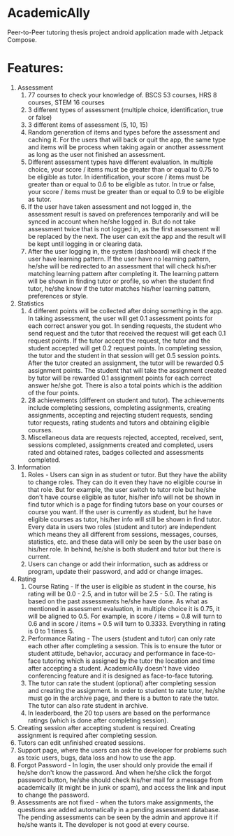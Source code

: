 # AcademicAlly
Peer-to-Peer tutoring thesis project android application made with Jetpack Compose.

# Features:
1. Assessment
   1. 77 courses to check your knowledge of. BSCS 53 courses, HRS 8 courses, STEM 16 courses
   2. 3 different types of assessment (multiple choice, identification, true or false)
   3. 3 different items of assessment (5, 10, 15)
   4. Random generation of items and types before the assessment and caching it. For the users that will back or quit the app, the same type and items will be process when taking again or another assessment as long as the user not finished an assessment.
   5. Different assessment types have different evaluation. In multiple choice, your score / items must be greater than or equal to 0.75 to be eligible as tutor. In identification, your score / items must be greater than or equal to 0.6 to be eligible as tutor. In true or false, your score / items must be greater than or equal to 0.9 to be eligible as tutor.
   6. If the user have taken assessment and not logged in, the assessment result is saved on preferences temporarily and will be synced in account when he/she logged in. But do not take assessment twice that is not logged in, as the first assessment will be replaced by the next. The user can exit the app and the result will be kept until logging in or clearing data.
   7. After the user logging in, the system (dashboard) will check if the user have learning pattern. If the user have no learning pattern, he/she will be redirected to an assessment that will check his/her matching learning pattern after completing it. The learning pattern will be shown in finding tutor or profile, so when the student find tutor, he/she know if the tutor matches his/her learning pattern, preferences or style.
2. Statistics
   1. 4 different points will be collected after doing something in the app. In taking assessment, the user will get 0.1 assessment points for each correct answer you got. In sending requests, the student who send request and the tutor that received the request will get each 0.1 request points. If the tutor accept the request, the tutor and the student accepted will get 0.2 request points. In completing session, the tutor and the student in that session will get 0.5 session points. After the tutor created an assignment, the tutor will be rewarded 0.5 assignment points. The student that will take the assignment created by tutor will be rewarded 0.1 assignment points for each correct answer he/she got. There is also a total points which is the addition of the four points.
   2. 28 achievements (different on student and tutor). The achievements include completing sessions, completing assignments, creating assignments, accepting and rejecting student requests, sending tutor requests, rating students and tutors and obtaining eligible courses.
   3. Miscellaneous data are requests rejected, accepted, received, sent, sessions completed, assignments created and completed, users rated and obtained rates, badges collected and assessments completed.
3. Information
   1. Roles - Users can sign in as student or tutor. But they have the ability to change roles. They can do it even they have no eligible course in that role. But for example, the user switch to tutor role but he/she don't have course eligible as tutor, his/her info will not be shown in find tutor which is a page for finding tutors base on your courses or course you want. If the user is currently as student, but he have eligible courses as tutor, his/her info will still be shown in find tutor. Every data in users two roles (student and tutor) are independent which means they all different from sessions, messages, courses, statistics, etc. and these data will only be seen by the user base on his/her role. In behind, he/she is both student and tutor but there is current.
   2. Users can change or add their information, such as address or program, update their password, and add or change images.
4. Rating
   1. Course Rating - If the user is eligible as student in the course, his rating will be 0.0 - 2.5, and in tutor will be 2.5 - 5.0. The rating is based on the past assessments he/she have done. As what as mentioned in assessment evaluation, in multiple choice it is 0.75, it will be aligned to 0.5. For example, in score / items = 0.8 will turn to 0.6 and in score / items = 0.5 will turn to 0.3333. Everything in rating is 0 to 1 times 5.
   2. Performance Rating - The users (student and tutor) can only rate each other after completing a session. This is to ensure the tutor or student attitude, behavior, accuracy and performance in face-to-face tutoring which is assigned by the tutor the location and time after accepting a student. AcademicAlly doesn't have video conferencing feature and it is designed as face-to-face tutoring.
   3. The tutor can rate the student (optional) after completing session and creating the assignment. In order to student to rate tutor, he/she must go in the archive page, and there is a button to rate the tutor. The tutor can also rate student in archive.
   4. In leaderboard, the 20 top users are based on the performance ratings (which is done after completing session).
5. Creating session after accepting student is required. Creating assignment is required after completing session.
6. Tutors can edit unfinished created sessions.
7. Support page, where the users can ask the developer for problems such as toxic users, bugs, data loss and how to use the app.
8. Forgot Password - In login, the user should only provide the email if he/she don't know the password. And when he/she click the forgot password button, he/she should check his/her mail for a message from academically (it might be in junk or spam), and access the link and input to change the password.
9. Assessments are not fixed - when the tutors make assignments, the questions are added automatically in a pending assessment database. The pending assessments can be seen by the admin and approve it if he/she wants it. The developer is not good at every course.